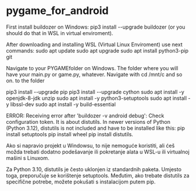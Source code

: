 # pygame_for_android

First install buildozer on Windows: pip3 install --upgrade buildozer (or you should do that in WSL in virtual enviroment).

After downloading and installing WSL (Virtual Linux Enviroment) use next commands: 
sudo apt update
sudo apt upgrade
sudo apt install python3-pip git

Navigate to your PYGAMEfolder on Windows.
The folder where you will have your main.py or game.py, whatever.
Navigate with cd /mnt/c and so on. to the folder

pip3 install --upgrade pip
pip3 install --upgrade cython
sudo apt install -y openjdk-8-jdk unzip
sudo apt install -y python3-setuptools
sudo apt install -y libssl-dev
sudo apt install -y build-essential

ERROR: 
Receiving error after 'buildozer -v android debug': Check configuration token. It is about distutils.
In newer versions of Python (Python 3.12), distutils is not included and have to be installed like this:
pip install setuptools
pip install wheel
pip install distutils.



Ako si napravio projekt u Windowsu, to nije nemoguće koristiti, ali ćeš možda trebati dodatno podešavanje ili pokretanje alata u WSL-u ili virtualnoj mašini s Linuxom.

Za Python 3.10, distutils je često uklonjen iz standardnih paketa. Umjesto toga, preporučuje se korištenje setuptools. Međutim, ako trebate distutils za specifične potrebe, možete pokušati s instalacijom putem pip.
